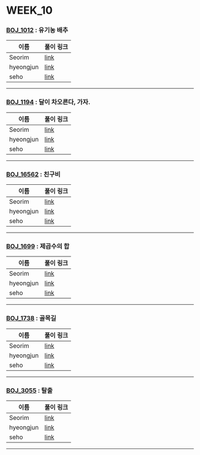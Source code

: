 # WEEK_10

### [BOJ_1012](https://boj.kr/1012) : 유기농 배추

|이름|풀이 링크|
|--|--|
|Seorim| [link](BOJ_1012/Seorim.java)
|hyeongjun| [link](BOJ_1012/hyeongjun.cpp)
|seho| [link](BOJ_1012/seho.java)
---


### [BOJ_1194](https://boj.kr/1194) : 달이 차오른다, 가자.

|이름|풀이 링크|
|--|--|
|Seorim| [link](BOJ_1194/Seorim.java)
|hyeongjun| [link](BOJ_1194/hyeongjun.cpp)
|seho| [link](BOJ_1194/seho.py)
---


### [BOJ_16562](https://boj.kr/16562) : 친구비

|이름|풀이 링크|
|--|--|
|Seorim| [link](BOJ_16562/Seorim.java)
|hyeongjun| [link](BOJ_16562/hyeongjun.cpp)
|seho| [link](BOJ_16562/seho.java)
---


### [BOJ_1699](https://boj.kr/1699) : 제곱수의 합

|이름|풀이 링크|
|--|--|
|Seorim| [link](BOJ_1699/Seorim.java)
|hyeongjun| [link](BOJ_1699/hyeongjun.cpp)
|seho| [link](BOJ_1699/seho.java)
---


### [BOJ_1738](https://boj.kr/1738) : 골목길

|이름|풀이 링크|
|--|--|
|Seorim| [link](BOJ_1738/Seorim.java)
|hyeongjun| [link](BOJ_1738/hyeongjun.cpp)
|seho| [link](BOJ_1738/seho.py)
---


### [BOJ_3055](https://boj.kr/3055) : 탈출

|이름|풀이 링크|
|--|--|
|Seorim| [link](BOJ_3055/Seorim.java)
|hyeongjun| [link](BOJ_3055/hyeongjun.cpp)
|seho| [link](BOJ_3055/seho.java)
---
